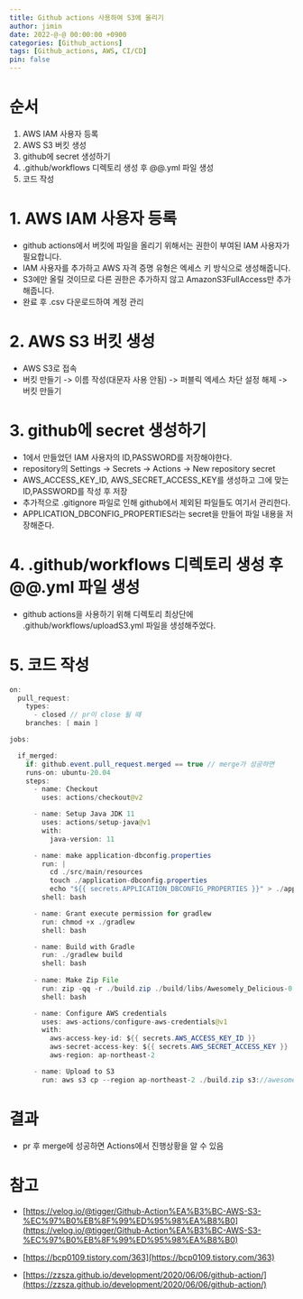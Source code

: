 ```yaml
---
title: Github actions 사용하여 S3에 올리기
author: jimin
date: 2022-@-@ 00:00:00 +0900
categories: [Github_actions]
tags: [Github_actions, AWS, CI/CD]
pin: false
---
```


# 순서

 1. AWS IAM 사용자 등록
 2. AWS S3 버킷 생성
 3. github에 secret 생성하기
 4. .github/workflows 디렉토리 생성 후 @@.yml 파일 생성
 5. 코드 작성


 # 1. AWS IAM 사용자 등록
 - github actions에서 버킷에 파일을 올리기 위해서는 권한이 부여된 IAM 사용자가 필요합니다.
 - IAM 사용자를 추가하고 AWS 자격 증명 유형은 엑세스 키 방식으로 생성해줍니다.
 - S3에만 올릴 것이므로 다른 권한은 추가하지 않고 AmazonS3FullAccess만 추가해줍니다.
 - 완료 후 .csv 다운로드하여 계정 관리

 # 2. AWS S3 버킷 생성
 - AWS S3로 접속
 - 버킷 만들기 -> 이름 작성(대문자 사용 안됨) -> 퍼블릭 엑세스 차단 설정 해제 -> 버킷 만들기

 # 3. github에 secret 생성하기
 - 1에서 만들었던 IAM 사용자의 ID,PASSWORD를 저장해야한다.
 - repository의 Settings -> Secrets -> Actions -> New repository secret
 - AWS_ACCESS_KEY_ID, AWS_SECRET_ACCESS_KEY를 생성하고 그에 맞는 ID,PASSWORD를 작성 후 저장
 - 추가적으로 .gitignore 파일로 인해 github에서 제외된 파일들도 여기서 관리한다.
 - APPLICATION_DBCONFIG_PROPERTIES라는 secret을 만들어 파일 내용을 저장해준다.


 # 4. .github/workflows 디렉토리 생성 후 @@.yml 파일 생성
 - github actions을 사용하기 위해 디렉토리 최상단에 .github/workflows/uploadS3.yml 파일을 생성해주었다.

 # 5. 코드 작성

```java
on:
  pull_request:
    types:
      - closed // pr이 close 될 때
    branches: [ main ]

jobs:

  if_merged:
    if: github.event.pull_request.merged == true // merge가 성공하면
    runs-on: ubuntu-20.04
    steps:
      - name: Checkout
        uses: actions/checkout@v2

      - name: Setup Java JDK 11
        uses: actions/setup-java@v1
        with:
          java-version: 11

      - name: make application-dbconfig.properties
        run: |
          cd ./src/main/resources
          touch ./application-dbconfig.properties
          echo "${{ secrets.APPLICATION_DBCONFIG_PROPERTIES }}" > ./application-dbconfig.properties
        shell: bash

      - name: Grant execute permission for gradlew
        run: chmod +x ./gradlew
        shell: bash

      - name: Build with Gradle
        run: ./gradlew build
        shell: bash
        
      - name: Make Zip File
        run: zip -qq -r ./build.zip ./build/libs/Awesomely_Delicious-0.0.1-SNAPSHOT.jar
        shell: bash

      - name: Configure AWS credentials
        uses: aws-actions/configure-aws-credentials@v1
        with:
          aws-access-key-id: ${{ secrets.AWS_ACCESS_KEY_ID }}
          aws-secret-access-key: ${{ secrets.AWS_SECRET_ACCESS_KEY }}
          aws-region: ap-northeast-2

      - name: Upload to S3
        run: aws s3 cp --region ap-northeast-2 ./build.zip s3://awesomelydelicious/build/build.zip
```

 # 결과
 - pr 후 merge에 성공하면 Actions에서 진행상황을 알 수 있음

# 참고


 - [https://velog.io/@tigger/Github-Action%EA%B3%BC-AWS-S3-%EC%97%B0%EB%8F%99%ED%95%98%EA%B8%B0](https://velog.io/@tigger/Github-Action%EA%B3%BC-AWS-S3-%EC%97%B0%EB%8F%99%ED%95%98%EA%B8%B0)

 - [https://bcp0109.tistory.com/363](https://bcp0109.tistory.com/363)

 - [https://zzsza.github.io/development/2020/06/06/github-action/](https://zzsza.github.io/development/2020/06/06/github-action/)